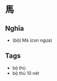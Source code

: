 # 馬

## Nghĩa
* (bộ) Mã (con ngựa)

## Tags
* bộ thủ
* bộ thủ 10 nét

<script>window.HANZI_FIELD='馬';</script>
